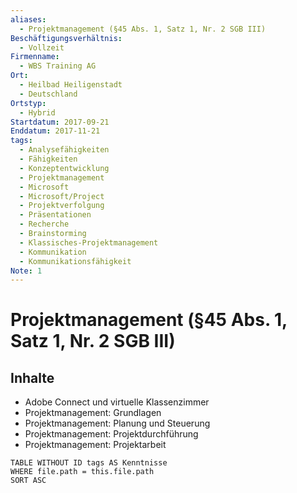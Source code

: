 ```yaml
---
aliases:
  - Projektmanagement (§45 Abs. 1, Satz 1, Nr. 2 SGB III)
Beschäftigungsverhältnis:
  - Vollzeit
Firmenname:
  - WBS Training AG
Ort:
  - Heilbad Heiligenstadt
  - Deutschland
Ortstyp:
  - Hybrid
Startdatum: 2017-09-21
Enddatum: 2017-11-21
tags:
  - Analysefähigkeiten
  - Fähigkeiten
  - Konzeptentwicklung
  - Projektmanagement
  - Microsoft
  - Microsoft/Project
  - Projektverfolgung
  - Präsentationen
  - Recherche
  - Brainstorming
  - Klassisches-Projektmanagement
  - Kommunikation
  - Kommunikationsfähigkeit
Note: 1
---
```


# Projektmanagement (§45 Abs. 1, Satz 1, Nr. 2 SGB III)

## Inhalte

- Adobe Connect und virtuelle Klassenzimmer
- Projektmanagement: Grundlagen
- Projektmanagement: Planung und Steuerung
- Projektmanagement: Projektdurchführung
- Projektmanagement: Projektarbeit

```dataview
TABLE WITHOUT ID tags AS Kenntnisse
WHERE file.path = this.file.path
SORT ASC
```